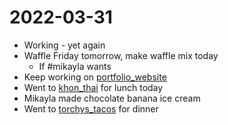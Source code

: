 # 2022-03-31
- Working - yet again
- Waffle Friday tomorrow, make waffle mix today
	- If #mikayla wants
- Keep working on [portfolio_website](../Projects/portfolio_website.md)
- Went to [khon_thai](../Reviews/Restaurants/khon_thai.md) for lunch today
- Mikayla made chocolate banana ice cream
- Went to [torchys_tacos](../Reviews/Restaurants/torchys_tacos.md) for dinner
